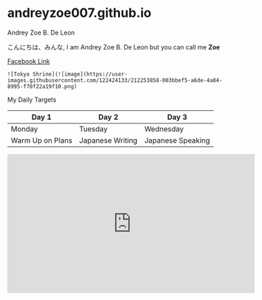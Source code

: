 # andreyzoe007.github.io
Andrey Zoe B. De Leon 

こんにちは、みんな, I am Andrey Zoe B. De Leon but you can call me **Zoe**

[Facebook Link](https://www.facebook.com/andreyzoe.deleon)

	![Tokyo Shrine](![image](https://user-images.githubusercontent.com/122424133/212253858-003bbef5-a6de-4a84-8995-f70f22a19f10.png)



My Daily Targets

| Day 1 | Day 2 | Day 3 |
| ----------- | ----------- | ------- |
| Monday | Tuesday | Wednesday |
| Warm Up on Plans | Japanese Writing | Japanese Speaking | 


<iframe width="560" height="315" src="https://www.youtube.com/embed/KNyuN2FkdvM" title="YouTube video player" frameborder="0" allow="accelerometer; autoplay; clipboard-write; encrypted-media; gyroscope; picture-in-picture; web-share" allowfullscreen></iframe>
